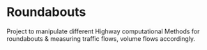 # Roundabouts
Project to manipulate different Highway computational Methods for roundabouts & measuring traffic flows, volume flows accordingly.
